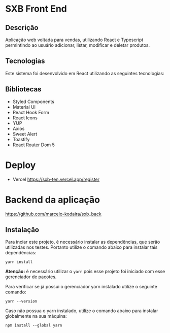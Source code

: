 # SXB Front End

## Descrição
Aplicação web voltada para vendas, utilizando React e Typescript permintindo ao usuário adicionar, listar, modificar e deletar produtos.

## Tecnologias
Este sistema foi desenvolvido em React utilizando as seguintes tecnologias:

## Bibliotecas
- Styled Components
- Material UI
- React Hook Form
- React Icons
- YUP
- Axios
- Sweet Alert
- Toastify
- React Router Dom 5

# Deploy
- Vercel
https://sxb-ten.vercel.app/register

# Backend da aplicação

https://github.com/marcelo-kodaira/sxb_back


## Instalação
Para inciar este projeto, é necessário instalar as dependências, que serão utilizadas nos testes. Portanto utilize o comando abaixo para instalar tais dependências:

````
yarn install
````


**Atenção:** é necessário utilizar o `yarn` pois esse projeto foi iniciado com esse gerenciador de pacotes.

Para verificar se já possui o gerenciador yarn instalado utilize o seguinte comando:

````
yarn --version
````

Caso não possua o yarn instalado, utilize o comando abaixo para instalar globalmente na sua máquina:

````
npm install --global yarn
````
